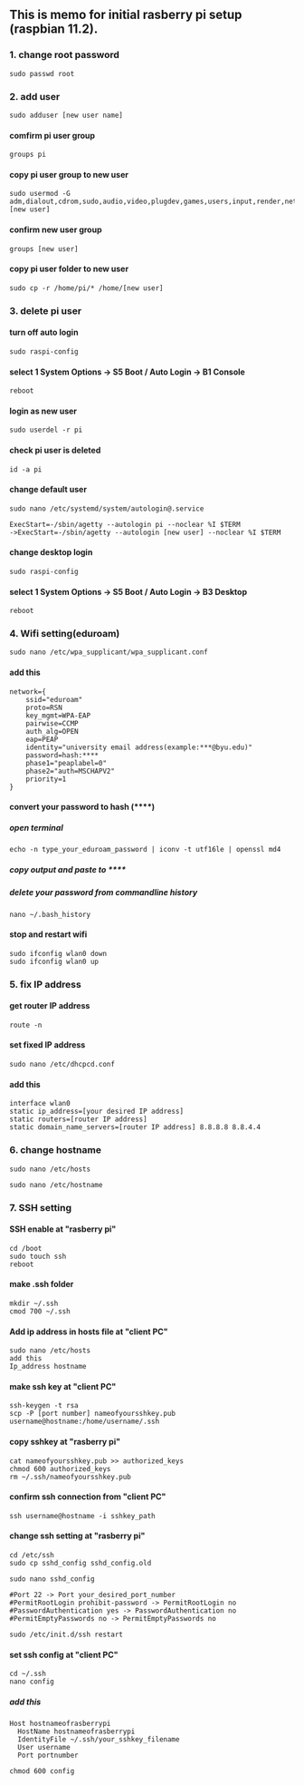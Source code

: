 ## This is memo for initial rasberry pi setup (raspbian 11.2).
### 1. change root password
```
sudo passwd root
```

### 2. add user
```
sudo adduser [new user name]
```
#### comfirm pi user group
```
groups pi
```
#### copy pi user group to new user
```
sudo usermod -G adm,dialout,cdrom,sudo,audio,video,plugdev,games,users,input,render,netdev,pi,spi,i2c,gpio,lpadmin [new user]
```
#### confirm new user group
```
groups [new user]
```
#### copy pi user folder to new user
```
sudo cp -r /home/pi/* /home/[new user]
```

### 3. delete pi user
#### turn off auto login
```
sudo raspi-config
```
#### select 1 System Options -> S5 Boot / Auto Login -> B1 Console
```
reboot
```
#### login as new user
```
sudo userdel -r pi
```
#### check pi user is deleted
```
id -a pi
```
#### change default user
```
sudo nano /etc/systemd/system/autologin@.service
```
```
ExecStart=-/sbin/agetty --autologin pi --noclear %I $TERM
->ExecStart=-/sbin/agetty --autologin [new user] --noclear %I $TERM
```
#### change desktop login
```
sudo raspi-config
```
#### select 1 System Options -> S5 Boot / Auto Login -> B3 Desktop
```
reboot
```

### 4. Wifi setting(eduroam)
```
sudo nano /etc/wpa_supplicant/wpa_supplicant.conf
```
#### add this
```
network={
	ssid="eduroam"
	proto=RSN
	key_mgmt=WPA-EAP
	pairwise=CCMP
	auth_alg=OPEN
	eap=PEAP
	identity="university email address(example:***@byu.edu)"
	password=hash:****
	phase1="peaplabel=0"
	phase2="auth=MSCHAPV2"
	priority=1
}
```
#### convert your password to hash (****)
##### open terminal
```
echo -n type_your_eduroam_password | iconv -t utf16le | openssl md4
```
##### copy output and paste to ****
##### delete your password from commandline history
```
nano ~/.bash_history
```
#### stop and restart wifi
```
sudo ifconfig wlan0 down
sudo ifconfig wlan0 up
```

### 5. fix IP address
#### get router IP address
```
route -n
```
#### set fixed IP address
```
sudo nano /etc/dhcpcd.conf
```
#### add this
```
interface wlan0
static ip_address=[your desired IP address]
static routers=[router IP address]
static domain_name_servers=[router IP address] 8.8.8.8 8.8.4.4
```
### 6. change hostname
```
sudo nano /etc/hosts
```
```
sudo nano /etc/hostname
```

### 7. SSH setting
#### SSH enable at "rasberry pi"
```
cd /boot
sudo touch ssh 
reboot
```
#### make .ssh folder
```
mkdir ~/.ssh
cmod 700 ~/.ssh
```
#### Add ip address in hosts file at "client PC"
```
sudo nano /etc/hosts
add this
Ip_address hostname
```
#### make ssh key at "client PC"
```
ssh-keygen -t rsa
scp -P [port number] nameofyoursshkey.pub username@hostname:/home/username/.ssh
```
#### copy sshkey at "rasberry pi"
```
cat nameofyoursshkey.pub >> authorized_keys
chmod 600 authorized_keys
rm ~/.ssh/nameofyoursshkey.pub
```
#### confirm ssh connection from "client PC"
```
ssh username@hostname -i sshkey_path
```
#### change ssh setting at "rasberry pi"
```
cd /etc/ssh
sudo cp sshd_config sshd_config.old
```
```
sudo nano sshd_config
```
```
#Port 22 -> Port your_desired_port_number
#PermitRootLogin prohibit-password -> PermitRootLogin no
#PasswordAuthentication yes -> PasswordAuthentication no
#PermitEmptyPasswords no -> PermitEmptyPasswords no
```
```
sudo /etc/init.d/ssh restart
```
#### set ssh config at "client PC"
```
cd ~/.ssh
nano config
```
##### add this
```
Host hostnameofrasberrypi
  HostName hostnameofrasberrypi
  IdentityFile ~/.ssh/your_sshkey_filename
  User username
  Port portnumber
```
```
chmod 600 config
```


